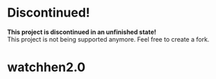 


# Discontinued!
**This project is discontinued in an unfinished state!**  
This project is not being supported anymore. Feel free to create a fork.


# watchhen2.0
